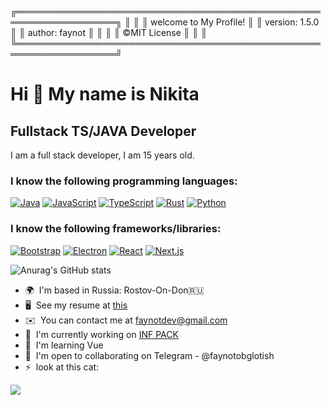 ╔══════════════════════════════════════════════════════════════════╗
║                                                                  ║
║                     welcome to My Profile!                       ║
║           version:                            1.5.0              ║
║           author:                             faynot             ║
║                                                                  ║
║                                                  ©MIT License    ║
║                                                                  ║
╚══════════════════════════════════════════════════════════════════╝

# Hi 👋 My name is Nikita
## Fullstack TS/JAVA Developer

I am a full stack developer, I am 15 years old. 
### I know the following programming languages:
[![Java](https://img.shields.io/badge/Java-%23ED8B00.svg?logo=openjdk&logoColor=white)](#)
[![JavaScript](https://img.shields.io/badge/JavaScript-F7DF1E?logo=javascript&logoColor=000)](#)
[![TypeScript](https://img.shields.io/badge/TypeScript-3178C6?logo=typescript&logoColor=fff)](#)
[![Rust](https://img.shields.io/badge/Rust-%23000000.svg?e&logo=rust&logoColor=white)](#)
[![Python](https://img.shields.io/badge/Python-3776AB?logo=python&logoColor=fff)](#)


### I know the following frameworks/libraries:
[![Bootstrap](https://img.shields.io/badge/Bootstrap-7952B3?logo=bootstrap&logoColor=fff)](#)
[![Electron](https://img.shields.io/badge/Electron-47848F?logo=electron&logoColor=fff)](#)
[![React](https://img.shields.io/badge/React-%2320232a.svg?logo=react&logoColor=%2361DAFB)](#)
[![Next.js](https://img.shields.io/badge/Next.js-black?logo=next.js&logoColor=white)](#)


![Anurag's GitHub stats](https://github-readme-stats.vercel.app/api?username=Faynot&show_icons=true&theme=radical)

* 🌍  I'm based in Russia: Rostov-On-Don🇷🇺
* 🖥️  See my resume at [this](https://docs.google.com/document/d/1JnORS8XYzT0MkLiTvhZ4Kca-Z9RQNXioO3SnqmPphz4/edit?usp=sharing)
* ✉️  You can contact me at [faynotdev@gmail.com](mailto:faynotdev@gmail.com)
* 🚀  I'm currently working on [INF PACK](https://infpack.lol/)
* 🧠  I'm learning Vue
* 🤝  I'm open to collaborating on Telegram - @faynotobglotish
* ⚡  look at this cat:

![](https://media.discordapp.net/attachments/1261280181977616458/1261283848851951697/image.png?ex=6692659f&is=6691141f&hm=99c0ccdba6d3d2fd1c1fae5c538e708e2117adfaeef0ff336e047961742e90f8&=&format=webp&quality=lossless)
